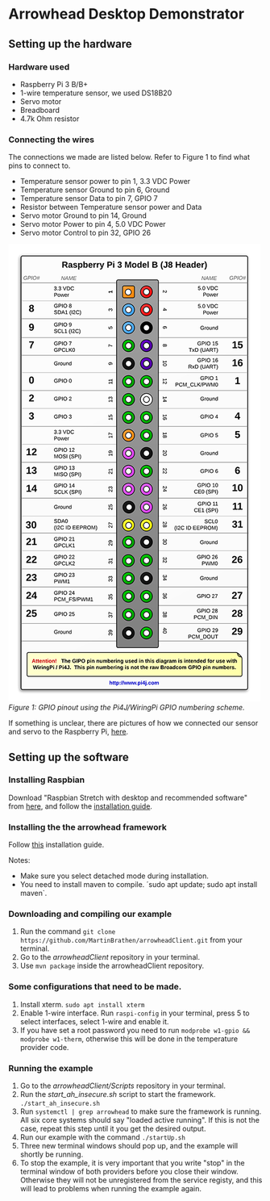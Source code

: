 # Arrowhead Desktop Demonstrator

## Setting up the hardware

### Hardware used

- Raspberry Pi 3 B/B+
- 1-wire temperature sensor, we used DS18B20
- Servo motor
- Breadboard
- 4.7k Ohm resistor

### Connecting the wires

The connections we made are listed below. Refer to Figure 1 to find what pins to connect to.

- Temperature sensor power to pin 1, 3.3 VDC Power
- Temperature sensor Ground to pin 6, Ground
- Temperature sensor Data to pin 7, GPIO 7
- Resistor between Temperature sensor power and Data
- Servo motor Ground to pin 14, Ground
- Servo motor Power to pin 4, 5.0 VDC Power
- Servo motor Control to pin 32, GPIO 26

![Authorization_crosscheck](Images/j8header-3b.png)
*Figure 1: GPIO pinout using the Pi4J/WiringPi GPIO numbering scheme.*

If something is unclear, there are pictures of how we connected our sensor and servo to the Raspberry Pi, [here](Images/).

## Setting up the software

### Installing Raspbian

Download "Raspbian Stretch with desktop and recommended software" from [here](https://www.raspberrypi.org/downloads/raspbian/), and follow the [installation guide](https://www.raspberrypi.org/documentation/installation/installing-images/README.md).

### Installing the the arrowhead framework

Follow [this](https://github.com/arrowhead-f/core-java/blob/master/documentation/Debian%20Packages/Debian%20Install%20-%20Cutted.pdf) installation guide.

Notes:
- Make sure you select detached mode during installation.
- You need to install maven to compile. ´sudo apt update; sudo apt install maven`.

### Downloading and compiling our example

1. Run the command `git clone https://github.com/MartinBrathen/arrowheadClient.git` from your terminal.
2. Go to the *arrowheadClient* repository in your terminal.
3. Use `mvn package` inside the arrowheadClient repository.

### Some configurations that need to be made.

1. Install xterm. `sudo apt install xterm`
2. Enable 1-wire interface. Run `raspi-config` in your terminal, press 5 to select interfaces, select 1-wire and enable it.
3. If you have set a root password you need to run `modprobe w1-gpio && modprobe w1-therm`, otherwise this will be done in the temperature provider code.

### Running the example

1. Go to the *arrowheadClient/Scripts* repository in your terminal.
2. Run the *start_ah_insecure.sh* script to start the framework. `./start_ah_insecure.sh`
3. Run `systemctl | grep arrowhead` to make sure the framework is running. All six core systems should say "loaded active running". If this is not the case, repeat this step until it you get the desired output.
4. Run our example with the command `./startUp.sh`
5. Three new terminal windows should pop up, and the example will shortly be running.
6. To stop the example, it is very important that you write "stop" in the terminal window of both providers before you close their window. Otherwise they will not be unregistered from the service registy, and this will lead to problems when running the example again.
